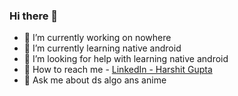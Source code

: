 ### Hi there 👋





- 🔭 I’m currently working on nowhere
- 🌱 I’m currently learning native android
- 🤔 I’m looking for help with learning native android
- 🤙  How to reach me - [LinkedIn - Harshit Gupta](https://www.linkedin.com/in/harshit-gupta-50899a197/)
- 💬 Ask me about ds algo ans anime

